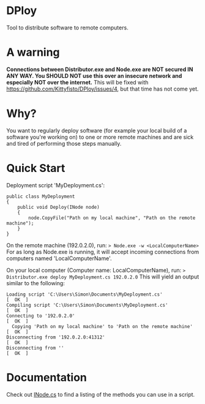 # DPloy
Tool to distribute software to remote computers.

# A warning

**Connections between Distributor.exe and Node.exe are NOT secured IN ANY WAY. You SHOULD NOT use this over an insecure network and especially NOT over the internet.** This will be fixed with https://github.com/Kittyfisto/DPloy/issues/4, but that time has not come yet.

# Why?

You want to regularly deploy software (for example your local build of a software you're working on) to one or more remote machines and are sick and tired of performing those steps manually.

# Quick Start
Deployment script 'MyDeployment.cs':
```
public class MyDeployment
{
    public void Deploy(INode node)
    {
        node.CopyFile("Path on my local machine", "Path on the remote machine");
    }
}
```

On the remote machine (192.0.2.0), run: `> Node.exe -w <LocalComputerName>`
For as long as Node.exe is running, it will accept incoming connections from computers named 'LocalComputerName'.

On your local computer (Computer name: LocalComputerName), run: `> Distributor.exe deploy MyDeployment.cs 192.0.2.0`
This will yield an output similar to the following:

```
Loading script 'C:\Users\Simon\Documents\MyDeployment.cs'               [  OK  ] 
Compiling script 'C:\Users\Simon\Documents\MyDeployment.cs'             [  OK  ] 
Connecting to '192.0.2.0'                                               [  OK  ] 
  Copying 'Path on my local machine' to 'Path on the remote machine'    [  OK  ] 
Disconnecting from '192.0.2.0:41312'                                    [  OK  ] 
Disconnecting from ''                                                   [  OK  ] 
```

# Documentation

Check out [INode.cs](DPloy.Core/PublicApi/INode.cs) to find a listing of the methods you can use in a script.
